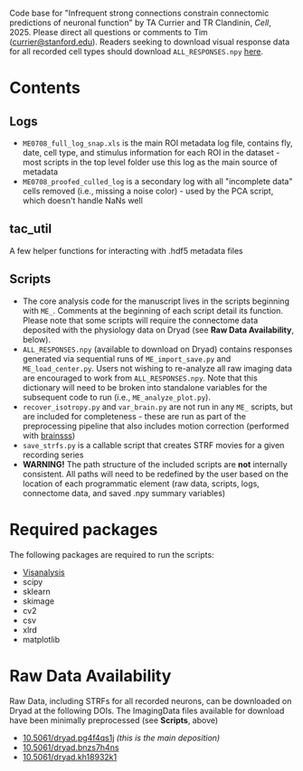 Code base for "Infrequent strong connections constrain connectomic predictions of neuronal function" by TA Currier and TR Clandinin, *Cell*, 2025. Please direct all questions or comments to Tim (currier@stanford.edu). Readers seeking to download visual response data for all recorded cell types should download `ALL_RESPONSES.npy` [here](10.5061/dryad.pg4f4qs1j).

# Contents

## Logs
- `ME0708_full_log_snap.xls` is the main ROI metadata log file, contains fly, date, cell type, and stimulus information for each ROI in the dataset - most scripts in the top level folder use this log as the main source of metadata
- `ME0708_proofed_culled_log` is a secondary log with all "incomplete data" cells removed (i.e., missing a noise color) - used by the PCA script, which doesn't handle NaNs well

## tac_util
A few helper functions for interacting with .hdf5 metadata files

## Scripts
- The core analysis code for the manuscript lives in the scripts beginning with `ME_`. Comments at the beginning of each script detail its function. Please note that some scripts will require the connectome data deposited with the physiology data on Dryad (see **Raw Data Availability**, below).
- `ALL_RESPONSES.npy` (available to download on Dryad) contains responses generated via sequential runs of `ME_import_save.py` and `ME_load_center.py`. Users not wishing to re-analyze all raw imaging data are encouraged to work from `ALL_RESPONSES.npy`. Note that this dictionary will need to be broken into standalone variables for the subsequent code to run (i.e., `ME_analyze_plot.py`).
- `recover_isotropy.py` and `var_brain.py` are not run in any `ME_` scripts, but are included for completeness - these are run as part of the preprocessing pipeline that also includes motion correction (performed with [brainsss](https://github.com/ClandininLab/brainsss))
- `save_strfs.py` is a callable script that creates STRF movies for a given recording series
- **WARNING!** The path structure of the included scripts are **not** internally consistent. All paths will need to be redefined by the user based on the location of each programmatic element (raw data, scripts, logs, connectome data, and saved .npy summary variables)

# Required packages
The following packages are required to run the scripts:
- [Visanalysis](https://github.com/ClandininLab/visanalysis)
- scipy
- sklearn
- skimage
- cv2
- csv
- xlrd
- matplotlib

# Raw Data Availability
Raw Data, including STRFs for all recorded neurons, can be downloaded on Dryad at the following DOIs. The ImagingData files available for download have been minimally preprocessed (see **Scripts**, above)
- [10.5061/dryad.pg4f4qs1j]() *(this is the main deposition)*
- [10.5061/dryad.bnzs7h4ns]()
- [10.5061/dryad.kh18932k1]()
